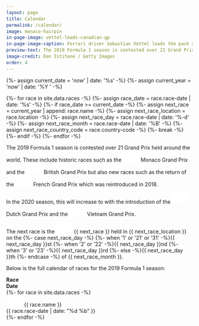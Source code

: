 ```yaml
---
layout: page
title: Calendar
permalink: /calendar/
image: monaco-hairpin
in-page-image: vettel-leads-canadian-gp
in-page-image-caption: Ferrari driver Sebastian Vettel leads the pack at the 2019 Canadian Grand Prix
preview-text: The 2019 Formula 1 season is contested over 21 Grand Prix held around the world. These include historic races such as the Monaco Grand Prix and the British Grand Prix but also new races such as...
image-credit: Dan Istitene / Getty Images
order: 4
---
```


{%- assign current_date = 'now' | date: '%s' -%}
{%- assign current_year = 'now' | date: '%Y ' -%}

{%- for race in site.data.races -%}
  {%- assign race_date = race.race-date | date: '%s' -%}
  {%- if race_date >= current_date -%}
    {%- assign next_race = current_year | append: race.name -%}
    {%- assign next_race_location = race.location -%}
    {%- assign next_race_day = race.race-date | date: '%-d' -%}
    {%- assign next_race_month = race.race-date | date: '%B' -%}
    {%- assign next_race_country_code = race.country-code -%}
    {%- break -%}
  {%- endif -%}
{%- endfor -%}

The 2019 Formula 1 season is contested over 21 Grand Prix held around the world. These include historic races such as the <img src="/assets/images/flag_placeholder.png" class="flag flag-mc ml-1 mb-2" /> <span class="pl-1 font-weight-bold">Monaco Grand Prix</span> and the <img src="/assets/images/flag_placeholder.png" class="flag flag-gb ml-1 mb-2" /> <span class="pl-1 font-weight-bold">British Grand Prix</span> but also new races such as the return of the <img src="/assets/images/flag_placeholder.png" class="flag flag-fr ml-1 mb-2" /> <span class="pl-1 font-weight-bold">French Grand Prix</span> which was reintroduced in 2018.

In the 2020 season, this will increase to with the introduction of the <img src="/assets/images/flag_placeholder.png" class="flag flag-nl ml-1 mb-2" /> <span class="pl-1 font-weight-bold">Dutch Grand Prix</span> and the <img src="/assets/images/flag_placeholder.png" class="flag flag-vn ml-1 mb-2" /> <span class="pl-1 font-weight-bold">Vietnam Grand Prix</span>.

<div class="alert alert-primary" role="alert">
The next race is the <img src="/assets/images/flag_placeholder.png" class="flag flag-{{ next_race_country_code }} ml-1 mb-2" /> <span class="pl-1 font-weight-bold">{{ next_race }}</span> held in <span class="font-weight-bold">{{ next_race_location }}</span> on the <span class="font-weight-bold">{%- case next_race_day -%}
  {%- when '1' or '21' or '31' -%}{{ next_race_day }}st
  {%- when '2' or '22' -%}{{ next_race_day }}nd
  {%- when '3' or '23' -%}{{ next_race_day }}rd
  {%- else -%}{{ next_race_day }}th
{%- endcase -%}&nbsp;of {{ next_race_month }}</span>.
</div>

Below is the full calendar of races for the 2019 Formula 1 season:

<div class="container">
  <div class="row pb-1 justify-content-center">
    <div class="col-8 col-sm-6 col-lg-4 border-bottom">
      <strong>Race</strong>
    </div>
    <div class="col-4 col-sm-4 col-lg-4 border-bottom">
      <strong>Date</strong>
    </div>
  </div>
  {%- for race in site.data.races -%}
    <div class="row py-1 justify-content-center">
      <div class="col-8 col-sm-6 col-lg-4">
        <img src="/assets/images/flag_placeholder.png" class="flag flag-{{ race.country-code }}" /> <span class="pl-1">{{ race.name }}</span>
      </div>
      <div class="col-4 col-sm-4 col-lg-4">
        {{ race.race-date | date: "%d %b" }}
      </div>
    </div>
  {%- endfor -%}
</div>
